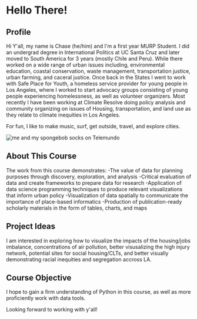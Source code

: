 # Hello There!

## Profile
Hi Y'all, my name is Chase (he/him) and I'm a first year MURP Student. I did an undergrad degree in International Politics at UC Santa Cruz and later moved to South America for 3 years (mostly Chile and Peru). While there worked on a wide range of urban issues including, environmental education, coastal conservation, waste management, transportation justice, urban farming, and caceral justice. Once back in the States I went to work with Safe Place for Youth, a homeless service provider for young people in Los Angeles, where I worked to start advocacy groups consisting of young people experiencing homelessness, as well as volunteer organizers. Most recently I have been working at Climate Resolve doing policy analysis and community organizing on issues of Housing, transportation, and land use as they relate to climate inequities in Los Angeles.

For fun, I like to make music, surf, get outside, travel, and explore cities. 

![me and my spongebob socks on Telemundo](https://media.licdn.com/dms/image/C5622AQGQKKZUnctScg/feedshare-shrink_800/0/1637026648297?e=1676505600&v=beta&t=bOgwHPyGl3KwxAMkLXgl4wZaqPPLvGb5ZNU7RCY8z-k)

## About This Course
The work from this course demonstrates:
  -The value of data for planning purposes through discovery, exploration, and analysis
  -Critical evaluation of data and create frameworks to prepare data for research
  -Application of data science programming techniques to produce relevant visualizations that inform urban policy
  -Visualization of data spatially to communicate the importance of place-based informatics
  -Production of publication-ready scholarly materials in the form of tables, charts, and maps
  
## Project Ideas
I am interested in exploring how to visualize the impacts of the housing/jobs imbalance, concentrations of air pollution, better visusalizing the high injury network, potential sites for social housing/CLTs, and better visually demonstrating racial inequities and segregation accross LA. 
  
## Course Objective
I hope to gain a firm understanding of Python in this course, as well as more proficiently work with data tools. 

Looking forward to working with y'all! 
